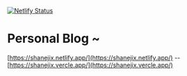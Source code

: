 [![Netlify Status](https://api.netlify.com/api/v1/badges/16bb65ea-a3b6-4500-b8fe-a7361ce2ba61/deploy-status)](https://app.netlify.com/sites/shanejix/deploys)
# Personal Blog ~

[https://shanejix.netlify.app/](https://shanejix.netlify.app/) -- [https://shanejix.vercle.app/](https://shanejix.vercle.app/)
